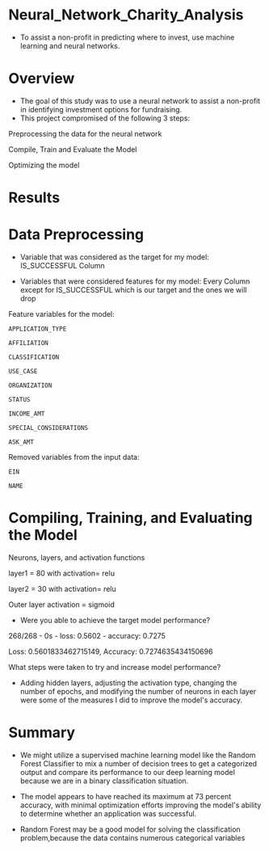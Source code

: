 # Neural_Network_Charity_Analysis

- To assist a non-profit in predicting where to invest, use machine learning and neural networks.

# Overview

- The goal of this study was to use a neural network to assist a non-profit in identifying investment options for fundraising.
- This project compromised of the following 3 steps:

 Preprocessing the data for the neural network

 Compile, Train and Evaluate the Model

 Optimizing the model

# Results

# Data Preprocessing

- Variable that was considered as the target for my model: IS_SUCCESSFUL Column

- Variables that were considered features for my model: Every Column except for IS_SUCCESSFUL which is our target and the ones we will drop

Feature variables for the model:

    APPLICATION_TYPE
    
    AFFILIATION
    
    CLASSIFICATION
    
    USE_CASE
    
    ORGANIZATION
    
    STATUS
    
    INCOME_AMT
    
    SPECIAL_CONSIDERATIONS
    
    ASK_AMT
    
Removed variables from the input data:

    EIN
    
    NAME
    
# Compiling, Training, and Evaluating the Model

Neurons, layers, and activation functions

layer1 = 80 with activation= relu

layer2 = 30 with activation= relu 

Outer layer activation =  sigmoid

 - Were you able to achieve the target model performance?

268/268 - 0s - loss: 0.5602 - accuracy: 0.7275

Loss: 0.5601833462715149, Accuracy: 0.7274635434150696

What steps were taken to try and increase model performance?

- Adding hidden layers, adjusting the activation type, changing the number of epochs, and modifying the number of neurons in each layer were some of the measures I did to improve the model's accuracy.



# Summary
- We might utilize a supervised machine learning model like the Random Forest Classifier to mix a number of decision trees to get a categorized output and compare its performance to our deep learning model because we are in a binary classification situation.

- The model appears to have reached its maximum at 73 percent accuracy, with minimal optimization efforts improving the model's ability to determine whether an application was successful.

- Random Forest may be a good model for solving the classification problem,because the data contains numerous categorical variables
